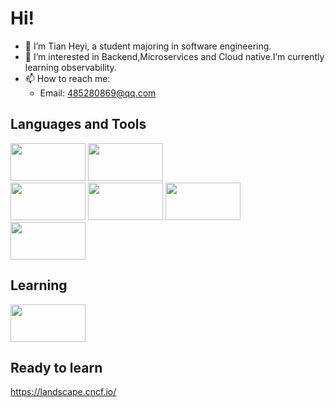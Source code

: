 # Hi!
- 👋 I’m Tian Heyi, a student majoring in software engineering.
- 🌱 I’m interested in Backend,Microservices and Cloud native.I’m currently learning observability.
- 📫 How to reach me:
  - Email: 485280869@qq.com
<!---
tianheyi/tianheyi is a ✨ special ✨ repository because its `README.md` (this file) appears on your GitHub profile.
You can click the Preview link to take a look at your changes.
--->

## Languages and Tools
<img src="https://github.com/tianheyi/resource-images/blob/main/logo/golang.svg" width="120px" height="60px"> <img src="https://github.com/tianheyi/resource-images/blob/main/logo/python.jpg" width="120px" height="60px"> \
<img src="https://github.com/tianheyi/resource-images/blob/main/logo/mysql.svg" width="120px" height="60px"> <img src="https://github.com/tianheyi/resource-images/blob/main/logo/redis.svg" width="120px" height="60px"> <img src="https://github.com/tianheyi/resource-images/blob/main/logo/rabbitmq.svg" width="120px" height="60px"> \
<img src="https://github.com/tianheyi/resource-images/blob/main/logo/docker.svg" width="120px" height="60px">

## Learning
<img src="https://github.com/tianheyi/resource-images/blob/main/logo/opentelemetry.svg" width="120px" height="60px">

## Ready to learn
https://landscape.cncf.io/
